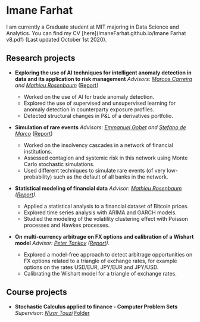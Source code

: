 # Imane Farhat
I am currently a Graduate student at MIT majoring in Data Science and Analytics. You can find my CV [here](ImaneFarhat.github.io/Imane Farhat v8.pdf) (Last updated October 1st 2020). 

## Research projects

* **Exploring the use of AI techniques for intelligent anomaly detection in data and its application to risk management**
_Advisors: [Marcos Carreira](https://quantreg.com/people/marcos-carreira/) and [Mathieu Rosenbaum](http://www.crest.fr/ses.php?user=3046)_
([Report](ImaneFarhat.github.io/PSC___Final_Report.pdf))
  - Worked on the use of AI for trade anomaly detection. 
  - Explored the use of supervised and unsupervised learning for anomaly detection in counterparty exposure profiles.
  - Detected structural changes in P&L of a derivatives portfolio. 

* **Simulation of rare events**
_Advisors: [Emmanuel Gobet](http://www.cmap.polytechnique.fr/~gobet/) and [Stefano de Marco](http://www.cmap.polytechnique.fr/~demarco/)_
([Report](ImaneFarhat.github.io/Modal___Report.pdf))
  - Worked on the insolvency cascades in a network of financial institutions. 
  - Assessed contagion and systemic risk in this network using Monte Carlo stochastic simulations. 
  - Used different techniques to simulate rare events (of very low-probability) such as the default of all banks in the network. 

* **Statistical modeling of financial data**
_Advisor: [Mathieu Rosenbaum](http://www.crest.fr/ses.php?user=3046) ([Report](ImaneFarhat.github.io/MAP565_Project.pdf))._
  - Applied a statistical analysis to a financial dataset of Bitcoin prices.
  - Explored time series analysis with ARIMA and GARCH models.
  - Studied the modeling of the volatility clustering effect with Poisson processes and Hawkes processes.
  
* **On multi-currency arbitrage on FX options and calibration of a Wishart model**
_Advisor: [Peter Tankov](https://www.lpsm.paris/pageperso/tankov/) ([Report](ImaneFarhat.github.io/P3A__Rapport_Final.pdf))._
  - Explored a model-free approach to detect arbitrage opportunities on FX options related to a triangle of exchange rates, for example options on the rates USD/EUR, JPY/EUR and JPY/USD. 
  - Calibrating the Wishart model for a triangle of exchange rates. 
  
## Course projects

* **Stochastic Calculus applied to finance - Computer Problem Sets**
_Supervisor: [Nizar Touzi](http://www.cmap.polytechnique.fr/~touzi/)_
[Folder](ImaneFarhat/Finance_Stochastic_Calculus_Computer_Problem_Sets/CPS/)
